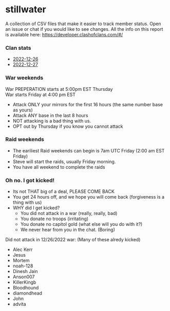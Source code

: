 # stillwater

A collection of CSV files that make it easier to track member status. Open an issue or chat if you would like to see changes. All the info on this report is available here: https://developer.clashofclans.com/#/

### Clan stats
- [2022-12-26](https://github.com/bonzibonzabi/stillwater/blob/main/2022-12-26.csv)
- [2022-12-27](https://github.com/bonzibonzabi/stillwater/blob/main/2022-12-27.csv)

### War weekends
War PREPERATION starts at 5:00pm EST Thursday  
War starts Friday at 4:00 pm EST
- Attack ONLY your mirrors for the first 16 hours (the same number base as yours)
- Attack ANY base in the last 8 hours
- NOT attacking is a bad thing with us. 
- OPT out by Thursday if you know you cannot attack
  
### Raid weekends
- The eariliest Raid weekends can begin is 7am UTC Friday (2:00 am EST Friday)
- Steve will start the raids, usually Friday morning. 
- You have all weekend to complete the raids

### Oh no. I got kicked!
- Its not THAT big of a deal, PLEASE COME BACK
- You get 24 hours off, and we hope you will come back (forgiveness is a thing with us)
- WHY did I get kicked?
  - You did not attack in a war (really, really, bad)
  - You donate no troops (irritating)
  - You donate no capitol gold  (what else will you do with it?)
  - We never hear from  you in the chat. (Boring)

Did not attack in 12/26/2022 war: (Many of these alredy kicked)
- Alec Kerr
- Jesus
- Mortem
- noah-128
- Dinesh Jain
- Anson007
- KillerKingb
- Bloodhound
- diamondhead
- John
- advita
